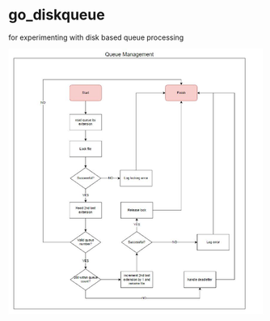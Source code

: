 # go_diskqueue
for experimenting with disk based queue processing


![ Flowchart for project](doc/flow.jpg "Flowchart") 